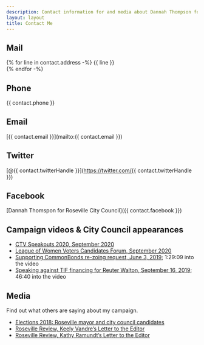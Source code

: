```yaml
---
description: Contact information for and media about Dannah Thompson for Roseville City Council.
layout: layout
title: Contact Me
---
```


## Mail

<p class="compact">
{% for line in contact.address -%}
{{ line }}<br>
{% endfor -%}
</p>

## Phone

{{ contact.phone }}

## Email

[{{ contact.email }}](mailto:{{ contact.email }})

## Twitter

[@{{ contact.twitterHandle }}](https://twitter.com/{{ contact.twitterHandle }})

## Facebook

[Dannah Thomspon for Roseville City Council]({{ contact.facebook }})

## Campaign videos & City Council appearances

* [CTV Speakouts 2020, September 2020](https://vimeo.com/459459691/649b975482)
* [League of Women Voters Candidates Forum, September 2020](https://www.ctvnorthsuburbs.org/videos/lwv-roseville-cc/)
* [Supporting CommonBonds re-zoing request, June 3, 2019](https://webstreaming.ctv15.org/viewer.php?streamid=3609); 1:29:09 into the video
* [Speaking against TIF financing for Reuter Walton, September 16, 2019](https://webstreaming.ctv15.org/viewer.php?streamid=3779); 46:40 into the video

## Media

Find out what others are saying about my campaign.

* [Elections 2018: Roseville mayor and city council candidates](https://www.twincities.com/2018/10/12/elections-2018-roseville-mayor-and-city-council-candidates/)
* [Roseville Review, Keely Vandre’s Letter to the Editor](http://www.lillienews.com/articles/2018/10/16/letter-roseville-needs-thompson’s-voice-and-vision)
* [Roseville Review, Kathy Ramundt’s Letter to the Editor](http://www.lillienews.com/articles/2018/10/22/letter-managing-change-roseville-council-our-votes)
